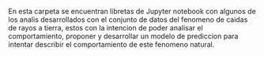 En esta carpeta se encuentran libretas de Jupyter notebook con algunos de los analis desarrollados con el conjunto de datos del fenomeno de caidas de rayos a tierra, estos con la intencion de poder analisar el comportamiento, proponer y desarrollar un modelo de prediccion para intentar describir el comportamiento de este fenomeno natural.
